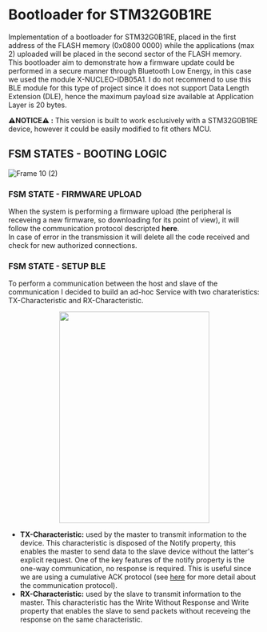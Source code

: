 # Bootloader for STM32G0B1RE
Implementation of a bootloader for STM32G0B1RE, placed in the first address of the FLASH memory (0x0800 0000) while the applications (max 2) uploaded will be placed in the second sector of the FLASH memory.  
This bootloader aim to demonstrate how a firmware update could be performed in a secure manner through Bluetooth Low Energy, in this case we used the module X-NUCLEO-IDB05A1. I do not recommend to use this BLE module for this type of project since it does not support Data Length Extension (DLE), hence the maximum payload size available at Application Layer is 20 bytes.  

⚠️**NOTICE⚠️ :**  This version is built to work esclusively with a STM32G0B1RE device, however it could be easily modified to fit others MCU.

## FSM STATES - BOOTING LOGIC 
![Frame 10 (2)](https://github.com/francescoolivieri/BLE-Firmware-Update-STM32G0B1RE/assets/113623927/d24426d0-c5a1-415d-8a8b-da7c5238e0ff)

### FSM STATE - FIRMWARE UPLOAD
When the system is performing a firmware upload (the peripheral is receveing a new firmware, so downloading for its point of view), it will follow the communication protocol descripted **here**.  
In case of error in the transmission it will delete all the code received and check for new authorized connections.

### FSM STATE - SETUP BLE
To perform a communication between the host and slave of the communication I decided to build an ad-hoc Service with two charateristics: TX-Characteristic and RX-Characteristic.

<p align="center">
  <img width="300" height="422.63" src="https://github.com/francescoolivieri/BLE-Firmware-Update-STM32G0B1RE/assets/113623927/18513506-233a-4f55-b607-8f7ba2e2b44d">
</p>

-  **TX-Characteristic:** used by the master to transmit information to the device. This characteristic is disposed of the Notify property, this enables the master to send data to the slave device without the latter's explicit request. One of the key features of the notify property is the one-way communication, no response is required. This is useful since we are using a cumulative ACK protocol (see [here](https://github.com/francescoolivieri/BLE-Firmware-Update-STM32G0B1RE/blob/main/README.md#communication-protocol) for more detail about the communication protocol).
-  **RX-Characteristic:** used by the slave to transmit information to the master. This characteristic has the Write Without Response and Write property that enables the slave to send packets without receveing the response on the same characteristic.
